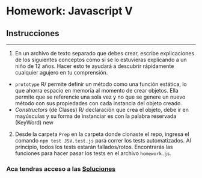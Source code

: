# Homework: Javascript V

## Instrucciones
---
1. En un archivo de texto separado que debes crear, escribe explicaciones de los siguientes conceptos como si se lo estuvieras explicando a un niño de 12 años. Hacer esto te ayudará a descubrir rápidamente cualquier agujero en tu comprensión.

* `prototype`       R/  permite definir un método como una función estática, lo que ahorra espacio en memoria al momento de crear objetos. Ella permite que se referencie una sola vez y no que se genere un nuevo método con sus propiedades con cada instancia del objeto creado.
* _Constructors_ (de Clases)   R/ declaración que crea el objeto, debe ir en mayúsculas y su forma de instanciar es con la palabra reservada (KeyWord) new

2. Desde la carpeta `Prep` en la carpeta donde clonaste el repo, ingresa el comando `npm test JSV.test.js` para correr los tests automatizados. Al principio, todos los tests estarán fallados/rotos. Encontrarás las funciones para hacer pasar los tests en el archivo `homework.js`.

### Aca tendras acceso a las [Soluciones](https://github.com/atralice/Curso.Prep.Henry/blob/solution/06-JS-V/homework/homework.js)